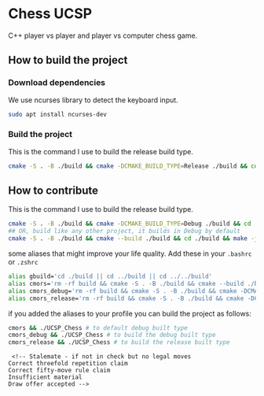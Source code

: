 # Chess UCSP

C++ player vs player and player vs computer chess game.

## How to build the project

### Download dependencies
We use ncurses library to detect the keyboard input.
```bash
sudo apt install ncurses-dev
```

### Build the project

This is the command I use to build the release build type.
```bash
cmake -S . -B ./build && cmake -DCMAKE_BUILD_TYPE=Release ./build && cd ./build && make -j $(nproc) && ./UCSP_Chess
```


## How to contribute
This is the command I use to build the release build type.
```bash
cmake -S . -B ./build && cmake -DCMAKE_BUILD_TYPE=Debug ./build && cd ./build && make -j $(nproc) && ./UCSP_Chess
## OR, build like any other project, it builds in Debug by default
cmake -S . -B ./build && cmake --build ./build && cd ./build && make -j $(nproc) && ./UCSP_Chess
```

some aliases that might improve your life quality. Add these in your `.bashrc` or `.zshrc`
```bash
alias gbuild='cd ./build || cd ../build || cd ../../build'
alias cmors='rm -rf build && cmake -S . -B ./build && cmake --build ./build && gbuild && make -j $(nproc)'
alias cmors_debug='rm -rf build && cmake -S . -B ./build && cmake -DCMAKE_BUILD_TYPE=Debug ./build && gbuild && make -j $(nproc)'
alias cmors_release='rm -rf build && cmake -S . -B ./build && cmake -DCMAKE_BUILD_TYPE=Release ./build && gbuild all && make -j $(nproc)'
```

if you added the aliases to your profile you can build the project as follows:
```bash
cmors && ./UCSP_Chess # to default debug built type
cmors_debug && ./UCSP_Chess # to build the debug built type
cmors_release && ./UCSP_Chess # to build the release built type
```

     <!-- Stalemate - if not in check but no legal moves
    Correct threefold repetition claim
    Correct fifty-move rule claim
    Insufficient material
    Draw offer accepted -->
